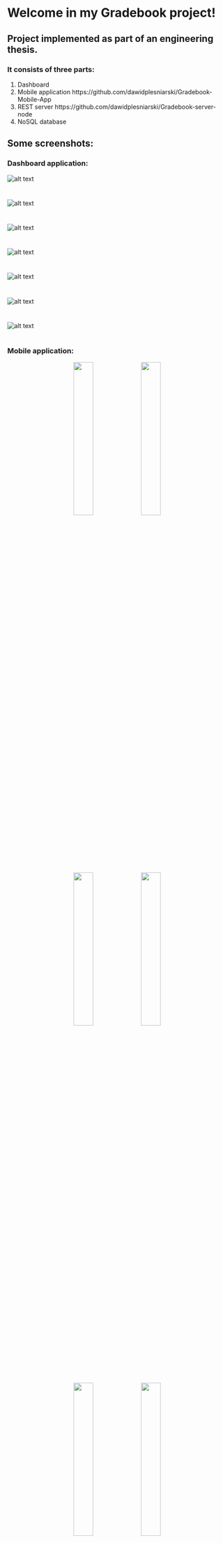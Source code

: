 # Welcome in my Gradebook project!

## Project implemented as part of an engineering thesis.

### It consists of three parts:

<ol>
  <li>Dashboard</li>
  <li>Mobile application https://github.com/dawidplesniarski/Gradebook-Mobile-App</li>
  <li>REST server https://github.com/dawidplesniarski/Gradebook-server-node</li>
  <li>NoSQL database</li>
</ol>

## Some screenshots:

### Dashboard application:

![alt text](https://user-images.githubusercontent.com/49324419/107115205-40a0c700-686b-11eb-8dfd-7f2502c140dc.png)
#
![alt text](https://user-images.githubusercontent.com/49324419/107115217-557d5a80-686b-11eb-9fac-56e0dbb8d084.png)
#
![alt text](https://user-images.githubusercontent.com/49324419/107115231-6af28480-686b-11eb-976f-381b109fbe20.png)
#
![alt text](https://user-images.githubusercontent.com/49324419/107115305-f4a25200-686b-11eb-8677-0b5187ba2a93.png)
#
![alt text](https://user-images.githubusercontent.com/49324419/107115313-097ee580-686c-11eb-8b9a-282836cf1fd9.png)
#
![alt text](https://user-images.githubusercontent.com/49324419/107115313-097ee580-686c-11eb-8b9a-282836cf1fd9.png)
#
![alt text](https://user-images.githubusercontent.com/49324419/107115332-3632fd00-686c-11eb-8e23-b123e004bdc8.png)
#

### Mobile application:

<p align="center">
<img src="https://user-images.githubusercontent.com/49324419/107115577-e81ef900-686d-11eb-884e-58bb66aea3c3.png" width="30%" height="30%">
  <span>                           </span>
<img src="https://user-images.githubusercontent.com/49324419/107115581-f0773400-686d-11eb-8cb4-55c6174c038b.png" width="30%" height="30%"><br>
  
  <img src="https://user-images.githubusercontent.com/49324419/107115591-fbca5f80-686d-11eb-9519-1e8810cc7e14.png" width="30%" height="30%">
  <span>                           </span>
<img src="https://user-images.githubusercontent.com/49324419/107115605-1a305b00-686e-11eb-8968-55cd86078efb.png" width="30%" height="30%"><br>
  <img src="https://user-images.githubusercontent.com/49324419/107115614-24eaf000-686e-11eb-94f1-d42b10cbe175.png" width="30%" height="30%">
  <span>                           </span>
<img src="https://user-images.githubusercontent.com/49324419/107115624-421fbe80-686e-11eb-8d1b-05e921457784.png" width="30%" height="30%"><br>
<img src="https://user-images.githubusercontent.com/49324419/107115633-4ea41700-686e-11eb-91c0-f8dc2ab74caf.png" width="30%" height="30%">
  <span>                           </span>
<img src="https://user-images.githubusercontent.com/49324419/107115648-64194100-686e-11eb-83e0-976c01d1d805.png" width="30%" height="30%"><br>
</p>
